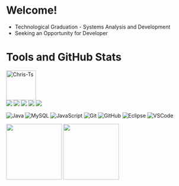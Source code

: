 # Welcome!


- Technological Graduation - Systems Analysis and Development
- Seeking an Opportunity for Developer


# Tools and GitHub Stats

 <div>
  <img alt = "Chris-Ts" height = "80" width = "80" src =  "https://upload.wikimedia.org/wikipedia/commons/thumb/2/27/PHP-logo.svg/1200px-PHP-logo.svg.png">
  </div>
 
 <div>  
  <img src = "https://img.shields.io/badge/html5%20-%23E34F26.svg?&style=for-the-badge&logo=html5&logoColor=white">
  <img src = "https://img.shields.io/badge/css3%20-%231572B6.svg?&style=for-the-badge&logo=css3&logoColor=white">
  <img src = "https://img.shields.io/badge/python%20-%2314354C.svg?&style=for-the-badge&logo=python&logoColor=white"> 
  <img src = "https://img.shields.io/badge/PHPjs%20-%2335495e.svg?&style=for-the-badge&logo=PHP&logoColor=%234FC08D"> 
  <img src =  "https://img.shields.io/badge/markdown-%23000000.svg?&style=for-the-badge&logo=markdown&logoColor=white" />  
 </div>
 
![Java](https://camo.githubusercontent.com/e17e119d8c9bb34ac9710be65d35d52a7e04cc260476760305525204df5f34b0/68747470733a2f2f696d672e736869656c64732e696f2f62616467652f2d4a6176612d3030373339363f7374796c653d666c61742d737175617265266c6f676f3d6a617661)
![MySQL](https://camo.githubusercontent.com/4eade77f6242a74645c408f1cc48b4c05f3c7c8a74d0bf15c2a1e259e4d357d9/68747470733a2f2f696d672e736869656c64732e696f2f62616467652f2d4d7953514c2d3434373941313f7374796c653d666c61742d737175617265266c6f676f3d6d7973716c266c6f676f436f6c6f723d7768697465)
![JavaScript](https://camo.githubusercontent.com/cf1a0ef083a2372d7f66b4691d5d25bfd8c098f42871e8da90edb1f32ed187c4/68747470733a2f2f696d672e736869656c64732e696f2f62616467652f2d4a6176615363726970742d626c61636b3f7374796c653d666c61742d737175617265266c6f676f3d6a617661736372697074)
![Git](https://camo.githubusercontent.com/edd3031a0956c904634f9a394267a6ba61e9a0bb95c9512a1fbc0725b4014d03/68747470733a2f2f696d672e736869656c64732e696f2f62616467652f2d4769742d626c61636b3f7374796c653d666c61742d737175617265266c6f676f3d676974)
![GitHub](https://camo.githubusercontent.com/85dc47a56a4e73ae7b6e64b3b4416785497e74219ae179ae8faaaca10d5a78d9/68747470733a2f2f696d672e736869656c64732e696f2f62616467652f2d4769744875622d3138313731373f7374796c653d666c61742d737175617265266c6f676f3d676974687562)
![Eclipse](https://camo.githubusercontent.com/5395fa328395998163ba3ae03e20eb6cd633c2535f4149cc6b2f5fa40113ecaf/68747470733a2f2f696d672e736869656c64732e696f2f62616467652f2d45636c697073652d3243323235353f7374796c653d666c61742d737175617265266c6f676f3d65636c69707365266c6f676f436f6c6f723d7768697465)
![VSCode](https://camo.githubusercontent.com/639d2f4c43a01e8f0382589b9e2dae1d20161b6ec0bc9a40dcd99917f1b2286d/68747470733a2f2f696d672e736869656c64732e696f2f62616467652f2d5653436f64652d3030374143433f7374796c653d666c61742d737175617265266c6f676f3d76697375616c2d73747564696f2d636f6465266c6f676f436f6c6f723d7768697465)

<div align="left">  
<img height="150em" src="https://github-readme-stats.vercel.app/api/top-langs/?username=reginaldovian&exclude_repo=KNN-Image-Classification&show_icons=true&hide_border=true&layout=compact&langs_count=8&theme=tokyonight"/>	
<img height="150em" src="https://github-readme-stats.vercel.app/api?username=reginaldovian&show_icons=true&hide_border=true&count_private=true&include_all_commits=true&theme=tokyonight" />
</div>	


```
